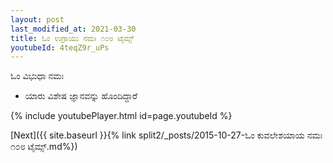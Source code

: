 ```yaml
---
layout: post
last_modified_at: 2021-03-30
title: ಓಂ ಉಗ್ರಾಯು ನಮಃ ೧೦೮ ಟೈಮ್ಸ್
youtubeId: 4teqZ9r_uPs
---
```

 
 
 ಓಂ ವಿಭುಧಾ ನಮಃ  
 
 -  ಯಾರು ವಿಶೇಷ ಜ್ಞಾನವನ್ನು ಹೊಂದಿದ್ದಾರೆ 
 
  
 
  
 
 
 
 
 
 


{% include youtubePlayer.html id=page.youtubeId %}
 
[Next]({{ site.baseurl }}{% link  split2/_posts/2015-10-27-ಓಂ ಕುವಲೇಶಯಾಯ ನಮಃ ೧೦೮ ಟೈಮ್ಸ್.md%})
 
